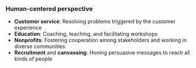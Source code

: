 ### Human-centered perspective

- **Customer service**: Resolving problems triggered by the customer experience
- **Education**: Coaching, teaching, and facilitating workshops
- **Nonprofits**: Fostering cooperation among stakeholders and working in diverse communities
- **Recruitment** and **canvassing**: Honing persuasive messages to reach all kinds of people
